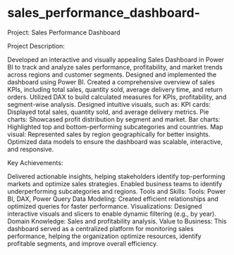 # sales_performance_dashboard-
Project: Sales Performance Dashboard

Project Description:

Developed an interactive and visually appealing Sales Dashboard in Power BI to track and analyze sales performance, profitability, and market trends across regions and customer segments. 
Designed and implemented the dashboard using Power BI.
Created a comprehensive overview of sales KPIs, including total sales, quantity sold, average delivery time, and return orders.
Utilized DAX to build calculated measures for KPIs, profitability, and segment-wise analysis.
Designed intuitive visuals, such as:
KPI cards: Displayed total sales, quantity sold, and average delivery metrics.
Pie charts: Showcased profit distribution by segment and market.
Bar charts: Highlighted top and bottom-performing subcategories and countries.
Map visual: Represented sales by region geographically for better insights.
Optimized data models to ensure the dashboard was scalable, interactive, and responsive.

Key Achievements:

Delivered actionable insights, helping stakeholders identify top-performing markets and optimize sales strategies.
Enabled business teams to identify underperforming subcategories and regions.
Tools and Skills:
Tools: Power BI, DAX, Power Query
Data Modeling: Created efficient relationships and optimized queries for faster performance.
Visualizations: Designed interactive visuals and slicers to enable dynamic filtering (e.g., by year).
Domain Knowledge: Sales and profitability analysis.
Value to Business:
This dashboard served as a centralized platform for monitoring sales performance, helping the organization optimize resources, identify profitable segments, and improve overall efficiency.

